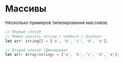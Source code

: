 # Массивы

Несколько примеров типизирования массивов.

```typescript
// Первый способ
// Можно указать string / numbers / boolean
let arr: string[] = ['a', 'b', 'c', 'd', 'e'];

// Второй способ (Дженерики)
let arr: Array<string> = ['a', 'b', 'c', 'd', 'e'];
```
